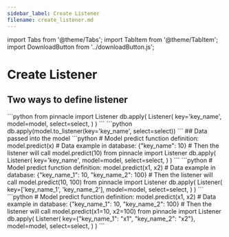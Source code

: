 ```yaml
---
sidebar_label: Create Listener
filename: create_listener.md
---
```

import Tabs from '@theme/Tabs';
import TabItem from '@theme/TabItem';
import DownloadButton from '../downloadButton.js';


<!-- TABS -->
# Create Listener

## Two ways to define listener


<Tabs>
    <TabItem value="Listener" label="Listener" default>
        ```python
        from pinnacle import Listener
        db.apply(
            Listener(
                key='key_name',
                model=model,
                select=select,
            )
        )        
        ```
    </TabItem>
    <TabItem value="model.to_linstener" label="model.to_linstener" default>
        ```python
        db.apply(model.to_listener(key='key_name', select=select))        
        ```
    </TabItem>
</Tabs>
## Data passed into the model


<Tabs>
    <TabItem value="Single Field" label="Single Field" default>
        ```python
        # Model predict function definition: model.predict(x)
        # Data example in database: {"key_name": 10}
        # Then the listener will call model.predict(10)
        from pinnacle import Listener
        db.apply(
            Listener(
                key='key_name',
                model=model,
                select=select,
            )
        )        
        ```
    </TabItem>
    <TabItem value="Multiple fields(*args)" label="Multiple fields(*args)" default>
        ```python
        # Model predict function definition: model.predict(x1, x2)
        # Data example in database: {"key_name_1": 10, "key_name_2": 100}
        # Then the listener will call model.predict(10, 100)
        from pinnacle import Listener
        db.apply(
            Listener(
                key=['key_name_1', 'key_name_2'],
                model=model,
                select=select,
            )
        )        
        ```
    </TabItem>
    <TabItem value="Multiple fields(*kwargs)" label="Multiple fields(*kwargs)" default>
        ```python
        # Model predict function definition: model.predict(x1, x2)
        # Data example in database: {"key_name_1": 10, "key_name_2": 100}
        # Then the listener will call model.predict(x1=10, x2=100)
        from pinnacle import Listener
        db.apply(
            Listener(
                key={"key_name_1": "x1", "key_name_2": "x2"},
                model=model,
                select=select,
            )
        )        
        ```
    </TabItem>
</Tabs>
<DownloadButton filename="create_listener.md" />
